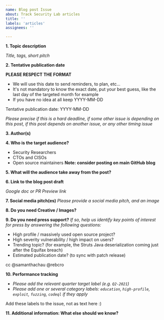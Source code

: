 ```yaml
---
name: Blog post Issue
about: Track Security Lab articles
title: ''
labels: 'articles'
assignees: ''

---
```


**1. Topic description**

_Title, tags, short pitch_

**2. Tentative publication date**

**PLEASE RESPECT THE FORMAT**
- We will use this date to send reminders, to plan, etc...
- It's not mandatory to know the exact date, put your best guess, like the last day of the targeted month for example 
- If you have no idea at all keep YYYY-MM-DD

Tentative publication date: YYYY-MM-DD

_Please precise if this is a hard deadline, if some other issue is depending on this post, if this post depends on another issue, or any other timing issue_

**3. Author(s)**

**4. Who is the target audience?**

- Security Researchers
- CTOs and CISOs
- Open source maintainers **Note: consider posting on main GitHub blog**

**5. What will the audience take away from the post?**

**6. Link to the blog post draft**

_Google doc or PR_
_Preview link_

**7. Social media pitch(es)**
_Please provide a social media pitch, and an image_

**8. Do you need Creative / Images?**

**9. Do you need press support?**
_If so, help us identify key points of interest for press by answering the following questions:_

- High profile / massively used open source project?
- High severity vulnerability / high impact on users?
- Trending topic? (for example, the Struts Java deserialization coming just after the Equifax breach) 
- Estimated publication date? (to sync with patch release)

cc @samanthachau @rebcro

**10. Performance tracking**
- _Please add the relevant quarter target label (e.g. `Q2-2021`)_
- _Please add one or several category labels: `education`, `high-profile`, `exploit`, `fuzzing`, `codeql` if they apply_

Add these labels to the issue, not as text here :)

**11. Additional information: What else should we know?**


